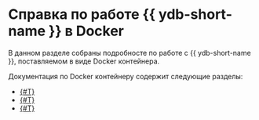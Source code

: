 # Справка по работе {{ ydb-short-name }} в Docker

В данном разделе собраны подробносте по работе с {{ ydb-short-name }}, поставляемом в виде Docker контейнера.

Документация по Docker контейнеру содержит следующие разделы:

* [{#T}](install.md)
* [{#T}](start.md)
* [{#T}](environment.md)
